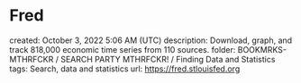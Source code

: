 # Fred

created: October 3, 2022 5:06 AM (UTC)
description: Download, graph, and track 818,000 economic time series from 110 sources.
folder: BOOKMRKS-MTHRFCKR / SEARCH PARTY MTHRFCKR! / Finding Data and Statistics
tags: Search, data and statistics
url: https://fred.stlouisfed.org